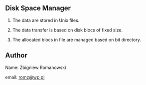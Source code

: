 ## Disk Space Manager

1. The data are stored in Unix files.

2. The data transfer is based on disk blocs of fixed size.

3. The allocated blocs in file are managed based on bit directory.



## Author

Name: Zbigniew Romanowski

email: romz@wp.pl


